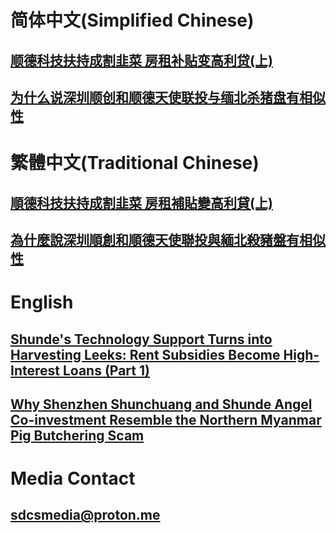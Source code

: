 # 简体中文(Simplified Chinese)
## [顺德科技扶持成割韭菜 房租补贴变高利贷(上)](https://github.com/baiesl/InnovationPredicament/blob/main/README.ZH-CN.md)
## [为什么说深圳顺创和顺德天使联投与缅北杀猪盘有相似性](https://github.com/baiesl/InnovationPredicament/blob/main/shunde-pig-butchering-investment-model.ZH-CN.md)

# 繁體中文(Traditional Chinese)
## [順德科技扶持成割韭菜 房租補貼變高利貸(上)](https://github.com/baiesl/InnovationPredicament/blob/main/README.ZH-HK.md)
## [為什麼說深圳順創和順德天使聯投與緬北殺豬盤有相似性](https://github.com/baiesl/InnovationPredicament/blob/main/shunde-pig-butchering-investment-model.ZH-HK.md)

# English
## [Shunde's Technology Support Turns into Harvesting Leeks: Rent Subsidies Become High-Interest Loans (Part 1)]([https://github.com/baiesl/InnovationPredicament/blob/main/README.ZH-HK.md](https://github.com/baiesl/InnovationPredicament/blob/main/README.EN.md))
## [Why Shenzhen Shunchuang and Shunde Angel Co-investment Resemble the Northern Myanmar Pig Butchering Scam]([https://github.com/baiesl/InnovationPredicament/blob/main/shunde-pig-butchering-investment-model.ZH-HK.md](https://github.com/baiesl/InnovationPredicament/blob/main/shunde-pig-butchering-investment-model.EN.md)https://github.com/baiesl/InnovationPredicament/blob/main/shunde-pig-butchering-investment-model.EN.md)

# Media Contact
## sdcsmedia@proton.me
